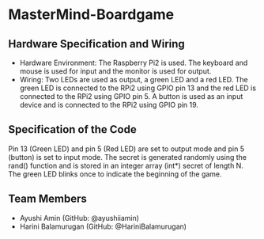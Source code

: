 # MasterMind-Boardgame

## Hardware Specification and Wiring
- Hardware Environment: The Raspberry Pi2 is used. The keyboard and mouse is used for input and the monitor is used for output.
- Wiring: Two LEDs are used as output, a green LED and a red LED. The green LED is connected to the RPi2 using GPIO pin 13 and the red LED is connected to the RPi2 using GPIO pin 5. A button is used as an input device and is connected to the RPi2 using GPIO pin 19.

## Specification of the Code
Pin 13 (Green LED) and pin 5 (Red LED) are set to output mode and pin 5 (button) is set to input mode. The secret is generated randomly using the rand() function and is stored in an integer array (int*) secret of length N. The green LED blinks once to indicate the beginning of the game.



## Team Members
* Ayushi Amin (GitHub: @ayushiiamin)
* Harini Balamurugan (GitHub: @HariniBalamurugan)

